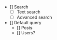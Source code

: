 - [] Search
  - [ ] Text search
  - [ ] Advanced search

- [] Default query
  - [] Posts
  - [] Users?